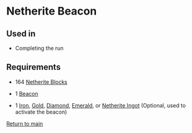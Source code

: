 # Netherite Beacon

## Used in

- Completing the run

## Requirements

- 164 [Netherite Blocks](./blocks/netherite_block.md)

- 1 [Beacon](./blocks/beacon.md)

- 1 [Iron](./resources/iron.md), [Gold](./resources/gold.md), [Diamond](./resources/diamond.md), [Emerald](./resources/emerald.md), or [Netherite Ingot](./resources/netherite_ingot.md) (Optional, used to activate the beacon)

[Return to main](./main.md)
